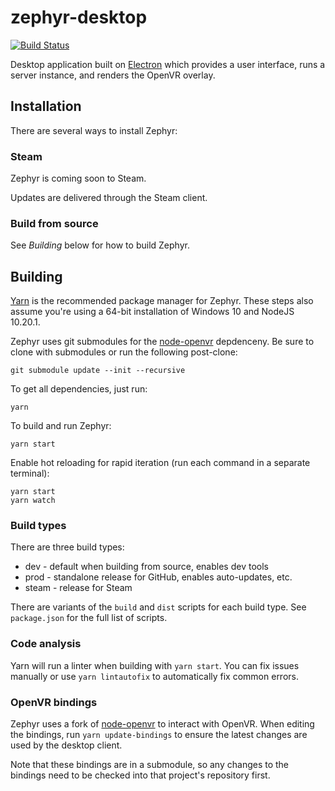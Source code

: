 # zephyr-desktop

[![Build Status](https://thomasgaubert.visualstudio.com/Zephyr/_apis/build/status/Desktop%20CI?branchName=master)](https://thomasgaubert.visualstudio.com/Zephyr/_build/latest?definitionId=3&branchName=master)

Desktop application built on [Electron](https://electronjs.org/) which provides a user interface, runs a server instance, and renders the OpenVR overlay.

## Installation
There are several ways to install Zephyr:

### Steam
Zephyr is coming soon to Steam.

Updates are delivered through the Steam client.

### Build from source
See *Building* below for how to build Zephyr.

## Building
[Yarn](https://yarnpkg.com) is the recommended package manager for Zephyr. These steps also assume you're using a 64-bit installation of Windows 10 and NodeJS 10.20.1.

Zephyr uses git submodules for the [node-openvr](https://github.com/ZephyrVR/node-openvr) depdenceny. Be sure to clone with submodules or run the following post-clone:

```
git submodule update --init --recursive
```

To get all dependencies, just run:

```
yarn
```

To build and run Zephyr:

```
yarn start
```

Enable hot reloading for rapid iteration (run each command in a separate terminal):
```
yarn start
yarn watch
```

### Build types
There are three build types:

* dev - default when building from source, enables dev tools
* prod - standalone release for GitHub, enables auto-updates, etc.
* steam - release for Steam

There are variants of the `build` and `dist` scripts for each build type. See `package.json` for the full list of scripts.

### Code analysis
Yarn will run a linter when building with `yarn start`. You can fix issues manually or use `yarn lintautofix` to automatically fix common errors.

### OpenVR bindings
Zephyr uses a fork of [node-openvr](https://github.com/ZephyrVR/node-openvr) to interact with OpenVR. When editing the bindings, run `yarn update-bindings` to ensure the latest changes are used by the desktop client.

Note that these bindings are in a submodule, so any changes to the bindings need to be checked into that project's repository first.

